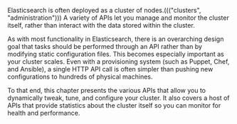 
Elasticsearch is often deployed as a cluster of nodes.((("clusters", "administration")))  A variety of
APIs let you manage and monitor the cluster itself, rather than interact
with the data stored within the cluster.

As with most functionality in Elasticsearch, there is an overarching design goal
that tasks should be performed through an API rather than by modifying static
configuration files.  This becomes especially important as your cluster scales.
Even with a provisioning system (such as Puppet, Chef, and Ansible), a single HTTP API call
is often simpler than pushing new configurations to hundreds of physical machines.

To that end, this chapter presents the various APIs that allow you to
dynamically tweak, tune, and configure your cluster.  It also covers a
host of APIs that provide statistics about the cluster itself so you can
monitor for health and performance.
